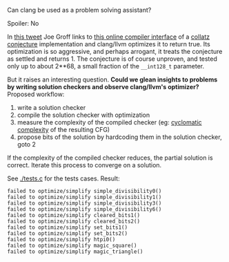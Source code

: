 Can clang be used as a problem solving assistant?

Spoiler: No

In [this tweet](https://twitter.com/jckarter/status/1428093469755527168) Joe Groff links to [this online compiler interface](https://gcc.godbolt.org/z/Wrfeo18of) of a [collatz conjecture](https://en.wikipedia.org/wiki/Collatz_conjecture) implementation and clang/llvm optimizes it to return true. Its optimization is so aggressive, and perhaps arrogant, it treats the conjecture as settled and returns 1. The conjecture is of course unproven, and tested only up to about 2**68, a small fraction of the `__int128_t` parameter.

But it raises an interesting question. **Could we glean insights to problems by writing solution checkers and observe clang/llvm's optimizer?** Proposed workflow:

1. write a solution checker
2. compile the solution checker with optimization
3. measure the complexity of the compiled checker (eg: [cyclomatic complexity](https://en.wikipedia.org/wiki/Cyclomatic_complexity) of the resulting CFG)
4. propose bits of the solution by hardcoding them in the solution checker, goto 2

If the complexity of the compiled checker reduces, the partial solution is correct. Iterate this process to converge on a solution.

See [./tests.c](./tests.c) for the tests cases. Result:

```
failed to optimize/simplify simple_divisibility0()
failed to optimize/simplify simple_divisibility1()
failed to optimize/simplify simple_divisibility3()
failed to optimize/simplify simple_divisibility6()
failed to optimize/simplify cleared_bits1()
failed to optimize/simplify cleared_bits2()
failed to optimize/simplify set_bits1()
failed to optimize/simplify set_bits2()
failed to optimize/simplify htpi0()
failed to optimize/simplify magic_square()
failed to optimize/simplify magic_triangle()
```
